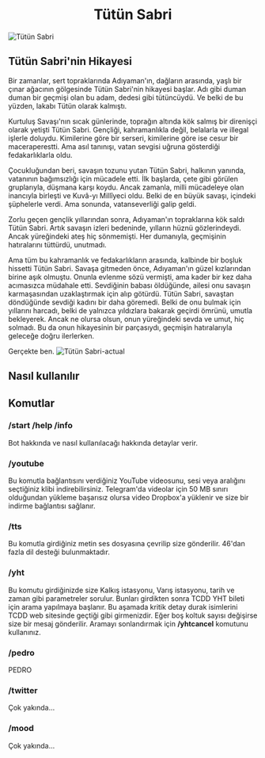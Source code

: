 # <center>Tütün Sabri</center>

![Tütün Sabri](https://i.imgur.com/KoYarmr.jpg)

## Tütün Sabri'nin Hikayesi

Bir zamanlar, sert topraklarında Adıyaman'ın, dağların arasında, yaşlı bir çınar ağacının gölgesinde Tütün Sabri'nin hikayesi başlar. Adı gibi duman duman bir geçmişi olan bu adam, dedesi gibi tütüncüydü. Ve belki de bu yüzden, lakabı Tütün olarak kalmıştı.

Kurtuluş Savaşı'nın sıcak günlerinde, toprağın altında kök salmış bir direnişçi olarak yetişti Tütün Sabri. Gençliği, kahramanlıkla değil, belalarla ve illegal işlerle doluydu. Kimilerine göre bir serseri, kimilerine göre ise cesur bir maceraperestti. Ama asıl tanınışı, vatan sevgisi uğruna gösterdiği fedakarlıklarla oldu.

Çocukluğundan beri, savaşın tozunu yutan Tütün Sabri, halkının yanında, vatanının bağımsızlığı için mücadele etti. İlk başlarda, çete gibi görülen gruplarıyla, düşmana karşı koydu. Ancak zamanla, milli mücadeleye olan inancıyla birleşti ve Kuvâ-yı Millîyeci oldu. Belki de en büyük savaşı, içindeki şüphelerle verdi. Ama sonunda, vatanseverliği galip geldi.

Zorlu geçen gençlik yıllarından sonra, Adıyaman'ın topraklarına kök saldı Tütün Sabri. Artık savaşın izleri bedeninde, yılların hüznü gözlerindeydi. Ancak yüreğindeki ateş hiç sönmemişti. Her dumanıyla, geçmişinin hatıralarını tüttürdü, unutmadı.

Ama tüm bu kahramanlık ve fedakarlıkların arasında, kalbinde bir boşluk hissetti Tütün Sabri. Savaşa gitmeden önce, Adıyaman'ın güzel kızlarından birine aşık olmuştu. Onunla evlenme sözü vermişti, ama kader bir kez daha acımasızca müdahale etti. Sevdiğinin babası öldüğünde, ailesi onu savaşın karmaşasından uzaklaştırmak için alıp götürdü. Tütün Sabri, savaştan döndüğünde sevdiği kadını bir daha göremedi. Belki de onu bulmak için yıllarını harcadı, belki de yalnızca yıldızlara bakarak geçirdi ömrünü, umutla bekleyerek. Ancak ne olursa olsun, onun yüreğindeki sevda ve umut, hiç solmadı. Bu da onun hikayesinin bir parçasıydı, geçmişin hatıralarıyla geleceğe doğru ilerlerken.

Gerçekte ben.
![Tütün Sabri-actual](https://i.imgur.com/OIpUDhX.jpg)

## Nasıl kullanılır

## Komutlar

### /start /help /info
Bot hakkında ve nasıl kullanılacağı hakkında detaylar verir.

### /youtube
Bu komutla bağlantısını verdiğiniz YouTube videosunu, sesi veya aralığını seçtiğiniz klibi indirebilirsiniz. Telegram'da videolar için 50 MB sınırı olduğundan yükleme başarısız olursa video Dropbox'a yüklenir ve size bir indirme bağlantısı sağlanır.

### /tts
Bu komutla girdiğiniz metin ses dosyasına çevrilip size gönderilir. 46'dan fazla dil desteği bulunmaktadır.

### /yht
Bu komutu girdiğinizde size Kalkış istasyonu, Varış istasyonu, tarih ve zaman gibi parametreler sorulur. Bunları girdikten sonra TCDD YHT bileti için arama yapılmaya başlanır. Bu aşamada kritik detay durak isimlerini TCDD web sitesinde geçtiği gibi girmenizdir. Eğer boş koltuk sayısı değişirse size bir mesaj gönderilir. Aramayı sonlandırmak için __/yhtcancel__ komutunu kullanınız.

### /pedro
PEDRO

### /twitter
Çok yakında...

### /mood
Çok yakında...

